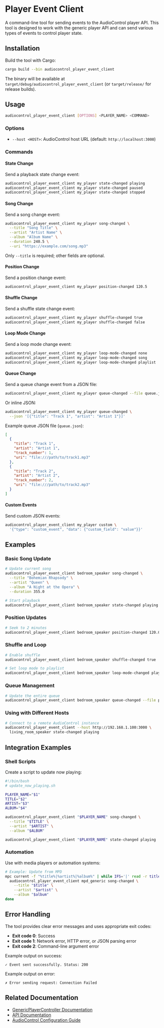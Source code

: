 # Player Event Client

A command-line tool for sending events to the AudioControl player API. This tool is designed to work with the generic player API and can send various types of events to control player state.

## Installation

Build the tool with Cargo:

```bash
cargo build --bin audiocontrol_player_event_client
```

The binary will be available at `target/debug/audiocontrol_player_event_client` (or `target/release/` for release builds).

## Usage

```bash
audiocontrol_player_event_client [OPTIONS] <PLAYER_NAME> <COMMAND>
```

### Options

- `--host <HOST>`: AudioControl host URL (default: `http://localhost:3000`)

### Commands

#### State Change

Send a playback state change event:

```bash
audiocontrol_player_event_client my_player state-changed playing
audiocontrol_player_event_client my_player state-changed paused
audiocontrol_player_event_client my_player state-changed stopped
```

#### Song Change

Send a song change event:

```bash
audiocontrol_player_event_client my_player song-changed \
  --title "Song Title" \
  --artist "Artist Name" \
  --album "Album Name" \
  --duration 240.5 \
  --uri "https://example.com/song.mp3"
```

Only `--title` is required; other fields are optional.

#### Position Change

Send a position change event:

```bash
audiocontrol_player_event_client my_player position-changed 120.5
```

#### Shuffle Change

Send a shuffle state change event:

```bash
audiocontrol_player_event_client my_player shuffle-changed true
audiocontrol_player_event_client my_player shuffle-changed false
```

#### Loop Mode Change

Send a loop mode change event:

```bash
audiocontrol_player_event_client my_player loop-mode-changed none
audiocontrol_player_event_client my_player loop-mode-changed song
audiocontrol_player_event_client my_player loop-mode-changed playlist
```

#### Queue Change

Send a queue change event from a JSON file:

```bash
audiocontrol_player_event_client my_player queue-changed --file queue.json
```

Or inline JSON:

```bash
audiocontrol_player_event_client my_player queue-changed \
  --json '[{"title": "Track 1", "artist": "Artist 1"}]'
```

Example queue JSON file (`queue.json`):

```json
[
  {
    "title": "Track 1",
    "artist": "Artist 1", 
    "track_number": 1,
    "uri": "file:///path/to/track1.mp3"
  },
  {
    "title": "Track 2",
    "artist": "Artist 2",
    "track_number": 2,
    "uri": "file:///path/to/track2.mp3"
  }
]
```

#### Custom Events

Send custom JSON events:

```bash
audiocontrol_player_event_client my_player custom \
  '{"type": "custom_event", "data": {"custom_field": "value"}}'
```

## Examples

### Basic Song Update

```bash
# Update current song
audiocontrol_player_event_client bedroom_speaker song-changed \
  --title "Bohemian Rhapsody" \
  --artist "Queen" \
  --album "A Night at the Opera" \
  --duration 355.0

# Start playback
audiocontrol_player_event_client bedroom_speaker state-changed playing
```

### Position Updates

```bash
# Seek to 2 minutes
audiocontrol_player_event_client bedroom_speaker position-changed 120.0
```

### Shuffle and Loop

```bash
# Enable shuffle
audiocontrol_player_event_client bedroom_speaker shuffle-changed true

# Set loop mode to playlist
audiocontrol_player_event_client bedroom_speaker loop-mode-changed playlist
```

### Queue Management

```bash
# Update the entire queue
audiocontrol_player_event_client bedroom_speaker queue-changed --file playlist.json
```

### Using with Different Hosts

```bash
# Connect to a remote AudioControl instance
audiocontrol_player_event_client --host http://192.168.1.100:3000 \
  living_room_speaker state-changed playing
```

## Integration Examples

### Shell Scripts

Create a script to update now playing:

```bash
#!/bin/bash
# update_now_playing.sh

PLAYER_NAME="$1"
TITLE="$2"
ARTIST="$3"
ALBUM="$4"

audiocontrol_player_event_client "$PLAYER_NAME" song-changed \
  --title "$TITLE" \
  --artist "$ARTIST" \
  --album "$ALBUM"

audiocontrol_player_event_client "$PLAYER_NAME" state-changed playing
```

### Automation

Use with media players or automation systems:

```bash
# Example: Update from MPD
mpc current -f "%title%|%artist%|%album%" | while IFS='|' read -r title artist album; do
  audiocontrol_player_event_client mpd_generic song-changed \
    --title "$title" \
    --artist "$artist" \
    --album "$album"
done
```

## Error Handling

The tool provides clear error messages and uses appropriate exit codes:

- **Exit code 0**: Success
- **Exit code 1**: Network error, HTTP error, or JSON parsing error
- **Exit code 2**: Command-line argument error

Example output on success:

```text
✓ Event sent successfully. Status: 200
```

Example output on error:

```text
✗ Error sending request: Connection Failed
```

## Related Documentation

- [GenericPlayerController Documentation](../doc/GenericPlayerController.md)
- [API Documentation](../doc/api.md)
- [AudioControl Configuration Guide](../README.md)
